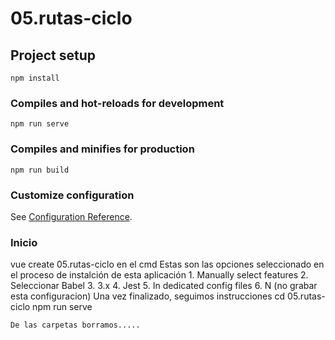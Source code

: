 # 05.rutas-ciclo

## Project setup
```
npm install
```

### Compiles and hot-reloads for development
```
npm run serve
```

### Compiles and minifies for production
```
npm run build
```

### Customize configuration
See [Configuration Reference](https://cli.vuejs.org/config/).


### Inicio
vue create 05.rutas-ciclo en el cmd
Estas son las opciones seleccionado en el proceso de instalción de esta aplicación
    1. Manually select features
    2. Seleccionar Babel
    3. 3.x
    4. Jest
    5. In dedicated config files
    6. N (no grabar esta configuracion)
Una vez finalizado, seguimos instrucciones
    cd 05.rutas-ciclo
    npm run serve
    
    De las carpetas borramos.....